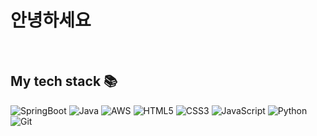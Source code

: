 

<h1>안녕하세요</h1>

<p>

</p>

<br />
<h2> My tech stack 📚 </h2>

![SpringBoot](https://img.shields.io/badge/-SpringBoot-43853d?style=for-the-badge&logo=SpringBoot&logoColor=white)
![Java](https://img.shields.io/badge/-Java-007396?style=for-the-badge&logo=java&logoColor=ffffff)
![AWS](https://img.shields.io/badge/-AWS-232F3E?style=for-the-badge&logo=amazon-aws&logoColor=ffffff)
![HTML5](https://img.shields.io/badge/-HTML5-F05032?style=for-the-badge&logo=html5&logoColor=ffffff)
![CSS3](https://img.shields.io/badge/-CSS3-007ACC?style=for-the-badge&logo=css3)
![JavaScript](https://img.shields.io/badge/-JavaScript-%23F7DF1C?style=for-the-badge&logo=javascript&logoColor=000000&labelColor=%23F7DF1C&color=%23FFCE5A)
![Python](https://img.shields.io/badge/-Python-3776AB?style=for-the-badge&logo=python&logoColor=ffffff)
![Git](https://img.shields.io/badge/-Git-F05032?style=for-the-badge&logo=git&logoColor=ffffff)



<br/>

</p>

